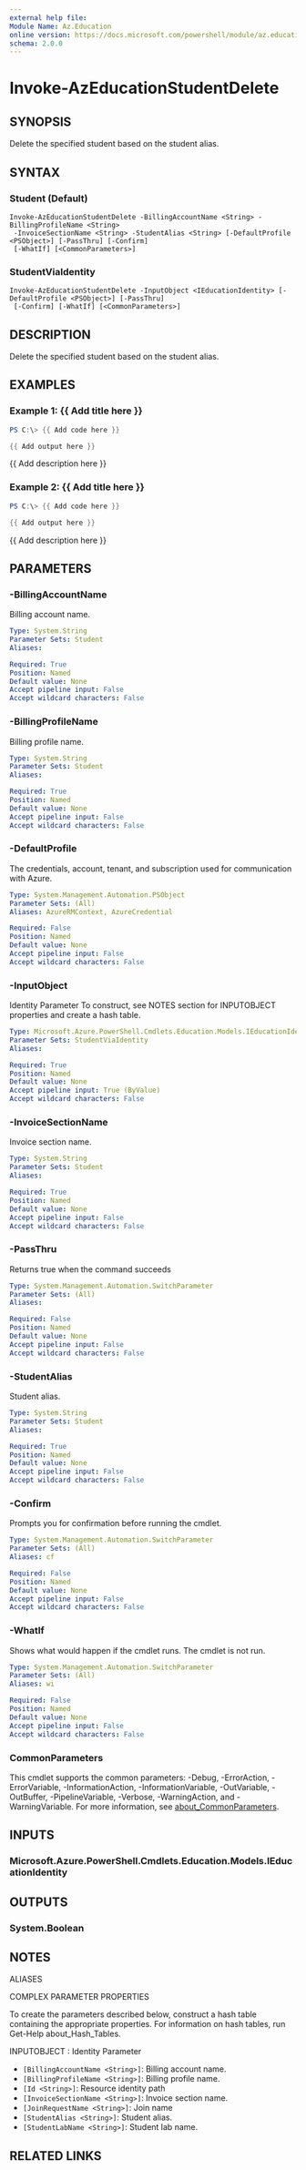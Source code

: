 ```yaml
---
external help file:
Module Name: Az.Education
online version: https://docs.microsoft.com/powershell/module/az.education/invoke-azeducationstudentdelete
schema: 2.0.0
---
```


# Invoke-AzEducationStudentDelete

## SYNOPSIS
Delete the specified student based on the student alias.

## SYNTAX

### Student (Default)
```
Invoke-AzEducationStudentDelete -BillingAccountName <String> -BillingProfileName <String>
 -InvoiceSectionName <String> -StudentAlias <String> [-DefaultProfile <PSObject>] [-PassThru] [-Confirm]
 [-WhatIf] [<CommonParameters>]
```

### StudentViaIdentity
```
Invoke-AzEducationStudentDelete -InputObject <IEducationIdentity> [-DefaultProfile <PSObject>] [-PassThru]
 [-Confirm] [-WhatIf] [<CommonParameters>]
```

## DESCRIPTION
Delete the specified student based on the student alias.

## EXAMPLES

### Example 1: {{ Add title here }}
```powershell
PS C:\> {{ Add code here }}

{{ Add output here }}
```

{{ Add description here }}

### Example 2: {{ Add title here }}
```powershell
PS C:\> {{ Add code here }}

{{ Add output here }}
```

{{ Add description here }}

## PARAMETERS

### -BillingAccountName
Billing account name.

```yaml
Type: System.String
Parameter Sets: Student
Aliases:

Required: True
Position: Named
Default value: None
Accept pipeline input: False
Accept wildcard characters: False
```

### -BillingProfileName
Billing profile name.

```yaml
Type: System.String
Parameter Sets: Student
Aliases:

Required: True
Position: Named
Default value: None
Accept pipeline input: False
Accept wildcard characters: False
```

### -DefaultProfile
The credentials, account, tenant, and subscription used for communication with Azure.

```yaml
Type: System.Management.Automation.PSObject
Parameter Sets: (All)
Aliases: AzureRMContext, AzureCredential

Required: False
Position: Named
Default value: None
Accept pipeline input: False
Accept wildcard characters: False
```

### -InputObject
Identity Parameter
To construct, see NOTES section for INPUTOBJECT properties and create a hash table.

```yaml
Type: Microsoft.Azure.PowerShell.Cmdlets.Education.Models.IEducationIdentity
Parameter Sets: StudentViaIdentity
Aliases:

Required: True
Position: Named
Default value: None
Accept pipeline input: True (ByValue)
Accept wildcard characters: False
```

### -InvoiceSectionName
Invoice section name.

```yaml
Type: System.String
Parameter Sets: Student
Aliases:

Required: True
Position: Named
Default value: None
Accept pipeline input: False
Accept wildcard characters: False
```

### -PassThru
Returns true when the command succeeds

```yaml
Type: System.Management.Automation.SwitchParameter
Parameter Sets: (All)
Aliases:

Required: False
Position: Named
Default value: None
Accept pipeline input: False
Accept wildcard characters: False
```

### -StudentAlias
Student alias.

```yaml
Type: System.String
Parameter Sets: Student
Aliases:

Required: True
Position: Named
Default value: None
Accept pipeline input: False
Accept wildcard characters: False
```

### -Confirm
Prompts you for confirmation before running the cmdlet.

```yaml
Type: System.Management.Automation.SwitchParameter
Parameter Sets: (All)
Aliases: cf

Required: False
Position: Named
Default value: None
Accept pipeline input: False
Accept wildcard characters: False
```

### -WhatIf
Shows what would happen if the cmdlet runs.
The cmdlet is not run.

```yaml
Type: System.Management.Automation.SwitchParameter
Parameter Sets: (All)
Aliases: wi

Required: False
Position: Named
Default value: None
Accept pipeline input: False
Accept wildcard characters: False
```

### CommonParameters
This cmdlet supports the common parameters: -Debug, -ErrorAction, -ErrorVariable, -InformationAction, -InformationVariable, -OutVariable, -OutBuffer, -PipelineVariable, -Verbose, -WarningAction, and -WarningVariable. For more information, see [about_CommonParameters](http://go.microsoft.com/fwlink/?LinkID=113216).

## INPUTS

### Microsoft.Azure.PowerShell.Cmdlets.Education.Models.IEducationIdentity

## OUTPUTS

### System.Boolean

## NOTES

ALIASES

COMPLEX PARAMETER PROPERTIES

To create the parameters described below, construct a hash table containing the appropriate properties. For information on hash tables, run Get-Help about_Hash_Tables.


INPUTOBJECT <IEducationIdentity>: Identity Parameter
  - `[BillingAccountName <String>]`: Billing account name.
  - `[BillingProfileName <String>]`: Billing profile name.
  - `[Id <String>]`: Resource identity path
  - `[InvoiceSectionName <String>]`: Invoice section name.
  - `[JoinRequestName <String>]`: Join name
  - `[StudentAlias <String>]`: Student alias.
  - `[StudentLabName <String>]`: Student lab name.

## RELATED LINKS

